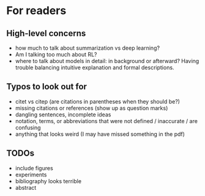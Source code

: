 # For readers

## High-level concerns
* how much to talk about summarization vs deep learning?
* Am I talking too much about RL?
* where to talk about models in detail: in background or afterward?
Having trouble balancing intuitive explanation and formal descriptions.

## Typos to look out for
* citet vs citep (are citations in parentheses when they should be?)
* missing citations or references (show up as question marks)
* dangling sentences,  incomplete ideas
* notation, terms, or abbreviations that were not defined / inaccurate / are confusing
* anything that looks weird (I may have missed something in the pdf)

## TODOs
* include figures
* experiments
* bibliography looks terrible
* abstract
